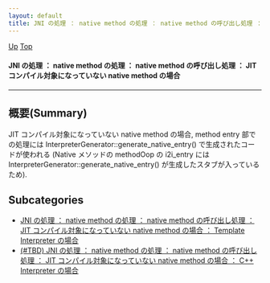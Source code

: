 ```yaml
---
layout: default
title: JNI の処理 ： native method の処理 ： native method の呼び出し処理 ： JIT コンパイル対象になっていない native method の場合  
---
```

[Up](noF_QFKdsW.html) [Top](../index.html)

#### JNI の処理 ： native method の処理 ： native method の呼び出し処理 ： JIT コンパイル対象になっていない native method の場合  

--- 
## 概要(Summary)
JIT コンパイル対象になっていない native method の場合, 
method entry 部での処理には InterpreterGenerator::generate_native_entry() で生成されたコードが使われる
(Native メソッドの methodOop の i2i_entry には InterpreterGenerator::generate_native_entry() が生成したスタブが入っているため).



## Subcategories
* [JNI の処理 ： native method の処理 ： native method の呼び出し処理 ： JIT コンパイル対象になっていない native method の場合 ： Template Interpreter の場合](noPQtTMmO9.html)
* [(#TBD) JNI の処理 ： native method の処理 ： native method の呼び出し処理 ： JIT コンパイル対象になっていない native method の場合 ： C++ Interpreter の場合](noFTHTYYMO.html)



